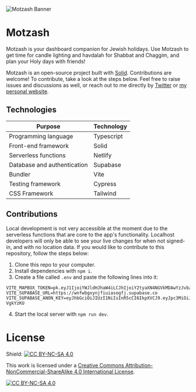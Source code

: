 ![Motzash Banner](https://motzash.app/motzash-preview.png)

# Motzash
Motzash is your dashboard companion for Jewish holidays. Use Motzash to get time for candle lighting and havdalah for Shabbat and Chaggim, and plan your Holy days with friends!

Motzash is an open-source project built with [Solid](https://www.solidjs.com/). Contributions are welcome! To contribute, take a look at the steps below. Feel free to raise issues and discussions as well, or reach out to me directly by [Twitter](https://twitter.com/theAbeTrain/) or [my personal website](https://www.the-abe-train.com/).

## Technologies
| Purpose                     | Technology |
|-----------------------------|------------|
| Programming language        | Typescript |
| Front-end framework         | Solid      |
| Serverless functions        | Netlify    |
| Database and authentication | Supabase   |
| Bundler                     | Vite       |
| Testing framework           | Cypress    |
| CSS Framework               | Tailwind   |

## Contributions
Local development is not very accessible at the moment due to the serverless functions that are core to the app's functionality. Localhost developers will only be able to see your live changes for when not signed-in, and with no location data. If you would like to contribute to this repository, follow the steps below:
1. Clone this repo to your computer.
2. Install dependencies with `npm i`.
3. Create a file called `.env` and paste the following lines into it:
```
VITE_MAPBOX_TOKEN=pk.eyJ1IjoiYWJldHJhaW4iLCJhIjoiY2tyaXN4NGVkMDAwYzJvbzllM2luZmFodSJ9.gS4syZW65fWJ0jwoIk8t_g
VITE_SUPABASE_URL=https://wnfwbgxynjfiuiasogfj.supabase.co
VITE_SUPABASE_ANON_KEY=eyJhbGciOiJIUzI1NiIsInR5cCI6IkpXVCJ9.eyJpc3MiOiJzdXBhYmFzZSIsInJlZiI6InduZndiZ3h5bmpmaXVpYXNvZ2ZqIiwicm9sZSI6ImFub24iLCJpYXQiOjE2NjAzMjY3ODksImV4cCI6MTk3NTkwMjc4OX0.qaIlMOfyqVdFmgW6mtS1KVlQt2Q9jHYVAah-VgkYzKU
```
4. Start the local server with `npm run dev`.


# License

Shield: [![CC BY-NC-SA 4.0][cc-by-nc-sa-shield]][cc-by-nc-sa]

This work is licensed under a
[Creative Commons Attribution-NonCommercial-ShareAlike 4.0 International License][cc-by-nc-sa].

[![CC BY-NC-SA 4.0][cc-by-nc-sa-image]][cc-by-nc-sa]

[cc-by-nc-sa]: http://creativecommons.org/licenses/by-nc-sa/4.0/
[cc-by-nc-sa-image]: https://licensebuttons.net/l/by-nc-sa/4.0/88x31.png
[cc-by-nc-sa-shield]: https://img.shields.io/badge/License-CC%20BY--NC--SA%204.0-lightgrey.svg